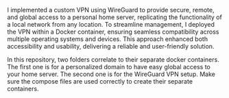 I implemented a custom VPN using WireGuard to provide secure, remote, and global access to a personal home server, replicating the functionality of a local network from any location. To streamline management, I deployed the VPN within a Docker container, ensuring seamless compatibility across multiple operating systems and devices. This approach enhanced both accessibility and usability, delivering a reliable and user-friendly solution.

In this repository, two folders correlate to their separate docker containers. The first one is for a personalized domain to have easy global access to your home server. The second one is for the WireGuard VPN setup. Make sure the compose files are used correctly to create their separate containers.
